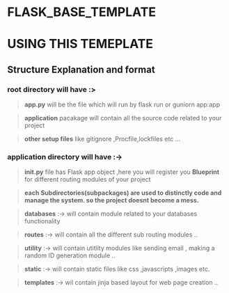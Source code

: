# FLASK_BASE_TEMPLATE


# USING THIS TEMEPLATE

## Structure Explanation and format

### root directory will have :>

> **app.py** will be the file which will run by flask run or guniorn app:app

> **application** pacakage will contain all the source code related to your project

> **other setup files** like gitignore ,Procfile,lockfiles etc ...
 
### application directory will have :-> 

> **__init__.py** file has Flask app object ,here you will register you **Blueprint** for different routing modules of your project


> **each Subdirectories(subpackages) are used to distinctly code and manage the system. so the project doesnt become a mess.**


> **databases** <subdirectory> :-> will contain module related to your databases functionality

>**routes** <subdirectory> :->  will contain all the different sub routing modules ..

>**utility** <subdirectory> :->  will contain utitlity modules  like sending email , making a random ID generation module ..

>**static** <subdirectory> :->  will contain static files like css ,javascripts ,images etc.

>**templates** <subdirectory> :->   wil contain jinja based layout for web page creation ..
  


